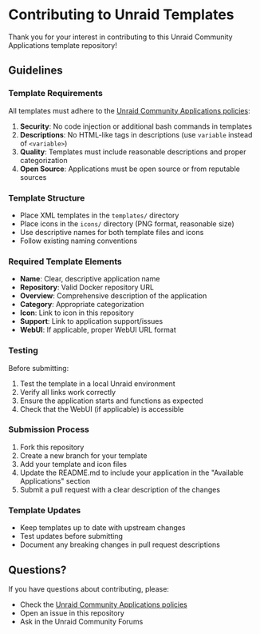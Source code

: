 # Contributing to Unraid Templates

Thank you for your interest in contributing to this Unraid Community Applications template repository!

## Guidelines

### Template Requirements

All templates must adhere to the [Unraid Community Applications policies](https://forums.unraid.net/topic/87144-ca-application-policies-privacy-policy/):

1. **Security**: No code injection or additional bash commands in templates
2. **Descriptions**: No HTML-like tags in descriptions (use `variable` instead of `<variable>`)
3. **Quality**: Templates must include reasonable descriptions and proper categorization
4. **Open Source**: Applications must be open source or from reputable sources

### Template Structure

- Place XML templates in the `templates/` directory
- Place icons in the `icons/` directory (PNG format, reasonable size)
- Use descriptive names for both template files and icons
- Follow existing naming conventions

### Required Template Elements

- **Name**: Clear, descriptive application name
- **Repository**: Valid Docker repository URL
- **Overview**: Comprehensive description of the application
- **Category**: Appropriate categorization
- **Icon**: Link to icon in this repository
- **Support**: Link to application support/issues
- **WebUI**: If applicable, proper WebUI URL format

### Testing

Before submitting:

1. Test the template in a local Unraid environment
2. Verify all links work correctly
3. Ensure the application starts and functions as expected
4. Check that the WebUI (if applicable) is accessible

### Submission Process

1. Fork this repository
2. Create a new branch for your template
3. Add your template and icon files
4. Update the README.md to include your application in the "Available Applications" section
5. Submit a pull request with a clear description of the changes

### Template Updates

- Keep templates up to date with upstream changes
- Test updates before submitting
- Document any breaking changes in pull request descriptions

## Questions?

If you have questions about contributing, please:

- Check the [Unraid Community Applications policies](https://forums.unraid.net/topic/87144-ca-application-policies-privacy-policy/)
- Open an issue in this repository
- Ask in the Unraid Community Forums
